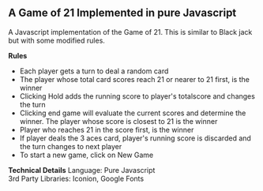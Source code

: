 ## A Game of 21 Implemented in pure Javascript

A Javascript implementation of the Game of 21. This is similar to Black jack but with some modified rules. 

**Rules**
- Each player gets a turn to deal a random card
- The player whose total card scores reach 21 or nearer to 21 first, is the winner
- Clicking Hold adds the running score to player's totalscore and changes the turn
- Clicking end game will evaluate the current scores and determine the winner. The player whose score is closest to 21 is the winner
- Player who reaches 21 in the score first, is the winner
- If player deals the 3 aces card, player's running score is discarded and the turn changes to next player
- To start a new game, click on New Game


**Technical Details**
Language: Pure Javascript  
3rd Party Libraries: Iconion, Google Fonts  